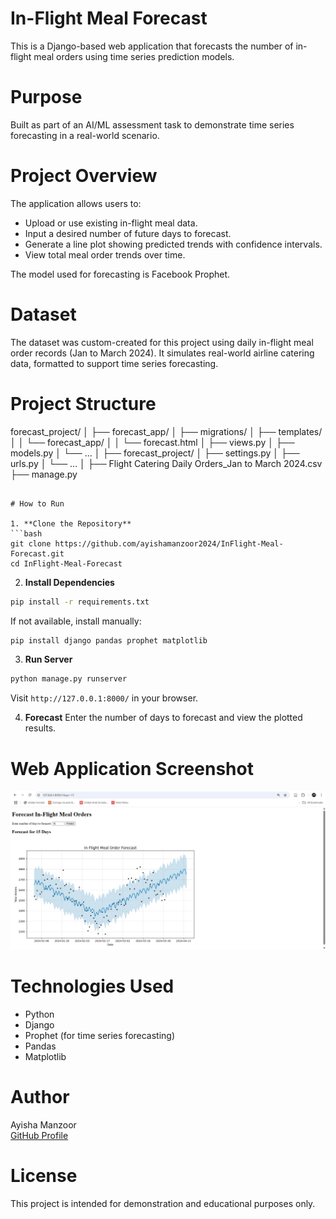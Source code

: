 # In-Flight Meal Forecast 
This is a Django-based web application that forecasts the number of in-flight meal orders using time series prediction models.

# Purpose
Built as part of an AI/ML assessment task to demonstrate time series forecasting in a real-world scenario.

# Project Overview
The application allows users to:
- Upload or use existing in-flight meal data.
- Input a desired number of future days to forecast.
- Generate a line plot showing predicted trends with confidence intervals.
- View total meal order trends over time.

The model used for forecasting is Facebook Prophet.

# Dataset
The dataset was custom-created for this project using daily in-flight meal order records (Jan to March 2024). It simulates real-world airline catering data, formatted to support time series forecasting.

# Project Structure
forecast_project/
│
├── forecast_app/
│   ├── migrations/
│   ├── templates/
│   │   └── forecast_app/
│   │       └── forecast.html
│   ├── views.py
│   ├── models.py
│   └── ...
│
├── forecast_project/
│   ├── settings.py
│   ├── urls.py
│   └── ...
│
├── Flight Catering Daily Orders_Jan to March 2024.csv
├── manage.py
```

# How to Run

1. **Clone the Repository**
```bash
git clone https://github.com/ayishamanzoor2024/InFlight-Meal-Forecast.git
cd InFlight-Meal-Forecast
```

2. **Install Dependencies**
```bash
pip install -r requirements.txt
```
If not available, install manually:
```bash
pip install django pandas prophet matplotlib
```

3. **Run Server**
```bash
python manage.py runserver
```
Visit `http://127.0.0.1:8000/` in your browser.

4. **Forecast**
Enter the number of days to forecast and view the plotted results.

# Web Application Screenshot

![Forecast Example](https://raw.githubusercontent.com/ayishamanzoor2024/InFlight-Meal-Forecast/6f026ee667daef4f80af14e048f163b80c4cdf82/Screenshot%202025-05-29%20102053.jpg)

# Technologies Used
- Python
- Django
- Prophet (for time series forecasting)
- Pandas
- Matplotlib

# Author
Ayisha Manzoor  
[GitHub Profile](https://github.com/ayishamanzoor2024)

# License
This project is intended for demonstration and educational purposes only.

